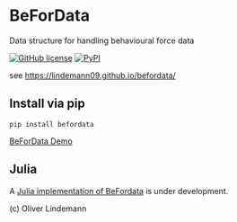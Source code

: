 # BeForData

Data structure for handling behavioural force data

[![GitHub license](https://img.shields.io/github/license/lindemann09/befordata)](https://github.com/lindemann09/befordata/blob/master/LICENSE)
[![PyPI](https://img.shields.io/pypi/v/befordata?style=flat)](https://pypi.org/project/befordata/)

see  https://lindemann09.github.io/befordata/


## Install via pip

```
pip install befordata
```

[BeForData Demo](https://lindemann09.github.io/befordata/demo_befordata.html)

## Julia

A [Julia implementation of BeFordata](https://github.com/lindemann09/BeForData.jl) is under development.

(c) Oliver Lindemann
